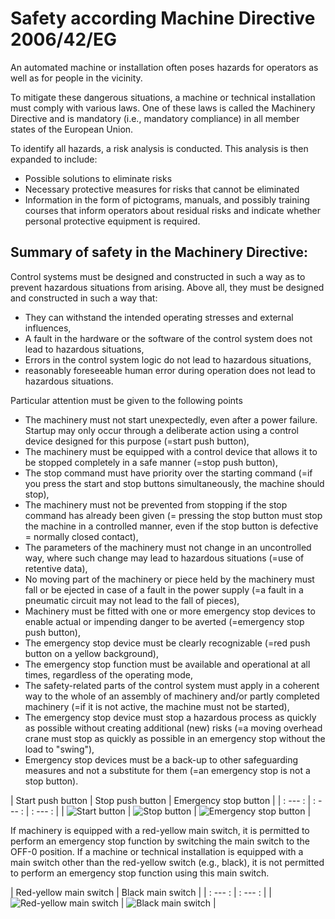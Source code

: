 # Safety according Machine Directive 2006/42/EG

An automated machine or installation often poses hazards for operators as well as for people in the vicinity.

To mitigate these dangerous situations, a machine or technical installation must comply with various laws. One of these laws is called the Machinery Directive and is mandatory (i.e., mandatory compliance) in all member states of the European Union.

To identify all hazards, a risk analysis is conducted. This analysis is then expanded to include:
- Possible solutions to eliminate risks
- Necessary protective measures for risks that cannot be eliminated
- Information in the form of pictograms, manuals, and possibly training courses that inform operators about residual risks and indicate whether personal protective equipment is required.

## Summary of safety in the Machinery Directive:

Control systems must be designed and constructed in such a way as to prevent hazardous situations from arising. Above all, they must be designed and constructed in such a way that:
- They can withstand the intended operating stresses and external influences,
- A fault in the hardware or the software of the control system does not lead to hazardous situations,
- Errors in the control system logic do not lead to hazardous situations,
- reasonably foreseeable human error during operation does not lead to hazardous situations.

Particular attention must be given to the following points
- The machinery must not start unexpectedly, even after a power failure. Startup may only occur through a deliberate action using a control device designed for this purpose (=start push button),
- The machinery must be equipped with a control device that allows it to be stopped completely in a safe manner (=stop push button),
- The stop command must have priority over the starting command (=if you press the start and stop buttons simultaneously, the machine should stop),
- The machinery must not be prevented from stopping if the stop command has already been given (= pressing the stop button must stop the machine in a controlled manner, even if the stop button is defective = normally closed contact),
- The parameters of the machinery must not change in an uncontrolled way, where such change may lead to hazardous situations (=use of retentive data),
- No moving part of the machinery or piece held by the machinery must fall or be ejected in case of a fault in the power supply (=a fault in a pneumatic circuit may not lead to the fall of pieces),
- Machinery must be fitted with one or more emergency stop devices to enable actual or impending danger to be averted (=emergency stop push button),
- The emergency stop device must be clearly recognizable (=red push button on a yellow background),
- The emergency stop function must be available and operational at all times, regardless of the operating mode,
- The safety-related parts of the control system must apply in a coherent way to the whole of an assembly of machinery and/or partly completed machinery (=if it is not active, the machine must not be started),
- The emergency stop device must stop a hazardous process as quickly as possible without creating additional (new) risks (=a moving overhead crane must stop as quickly as possible in an emergency stop without the load to "swing"),
- Emergency stop devices must be a back-up to other safeguarding measures and not a substitute for them (=an emergency stop is not a stop button).

| Start push button | Stop push button | Emergency stop button |
| : --- : | : --- : | : --- : |
| ![Start button](/images/start_button.png "SIRIUS ACT buttons, ©2020 Siemens") | ![Stop button](/images/stop_button.png "SIRIUS ACT buttons, ©2020 Siemens") | ![Emergency stop button](/images/emergency_button.png "SIRIUS ACT buttons, ©2020 Siemens") |

If machinery is equipped with a red-yellow main switch, it is permitted to perform an emergency stop function by switching the main switch to the OFF-0 position.
If a machine or technical installation is equipped with a main switch other than the red-yellow switch (e.g., black), it is not permitted to perform an emergency stop function using this main switch.

| Red-yellow main switch | Black main switch | 
| : --- : | : --- : | 
| ![Red-yellow main switch](/images/red_yellow_main_switch.png "Main switches 3LD, ©2020 Siemens") | ![Black main switch](/images/black_main_switch.png "Main switches 3LD, ©2020 Siemens") |
